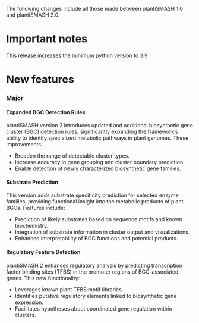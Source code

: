 The following changes include all those made between plantiSMASH 1.0 and plantiSMASH 2.0.

# Important notes

This release increases the minimum python version to 3.9 

# New features

<h3>Major</h3>

<h4>Expanded BGC Detection Rules</h4>

plantiSMASH version 2 introduces updated and additional biosynthetic gene cluster (BGC) detection rules, significantly expanding the framework’s ability to identify specialized metabolic pathways in plant genomes. These improvements:

* Broaden the range of detectable cluster types.
* Increase accuracy in gene grouping and cluster boundary prediction.
* Enable detection of newly characterized biosynthetic gene families.

<h4>Substrate Prediction</h4>

This version adds substrate specificity prediction for selected enzyme families, providing functional insight into the metabolic products of plant BGCs. Features include:

* Prediction of likely substrates based on sequence motifs and known biochemistry.
* Integration of substrate information in cluster output and visualizations.
* Enhanced interpretability of BGC functions and potential products.

<h4>Regulatory Feature Detection</h4>

plantiSMASH 2 enhances regulatory analysis by predicting transcription factor binding sites (TFBS) in the promoter regions of BGC-associated genes. This new functionality:

* Leverages known plant TFBS motif libraries.
* Identifies putative regulatory elements linked to biosynthetic gene expression.
* Facilitates hypotheses about coordinated gene regulation within clusters.

